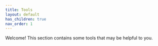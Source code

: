 ```yaml
---
title: Tools
layout: default
has_children: true
nav_order: 1
---
```


Welcome! This section contains some tools that may be helpful to you.
